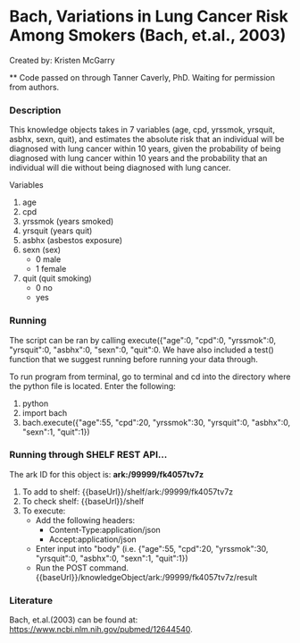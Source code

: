 # Bach, Variations in Lung Cancer Risk Among Smokers (Bach, et.al., 2003)
Created by: Kristen McGarry

** Code passed on through Tanner Caverly, PhD. Waiting for permission from authors.

### Description
This knowledge objects takes in 7 variables (age, cpd, yrssmok, yrsquit, asbhx, sexn, quit), and estimates the absolute risk that an individual will be diagnosed with lung cancer within 10 years, given the probability of being diagnosed with lung cancer within 10 years and the probability that an individual will die without being diagnosed with lung cancer.

Variables
  1. age
  2. cpd
  3. yrssmok (years smoked)
  4. yrsquit (years quit)
  5. asbhx (asbestos exposure)
  6. sexn (sex)
      - 0 male
      - 1 female
  7. quit (quit smoking)
      - 0 no
      - yes

### Running
The script can be ran by calling execute({"age":0, "cpd":0, "yrssmok":0, "yrsquit":0, "asbhx":0, "sexn":0, "quit":0. We have also included a test() function that we suggest running before running your data through.

To run program from terminal, go to terminal and cd into the directory where the python file is located. Enter the following:
1. python
2. import bach
3. bach.execute({"age":55, "cpd":20, "yrssmok":30, "yrsquit":0, "asbhx":0, "sexn":1, "quit":1})

### Running through SHELF REST API...
The ark ID for this object is: **ark:/99999/fk4057tv7z**

1. To add to shelf: {{baseUrl}}/shelf/ark:/99999/fk4057tv7z
2. To check shelf: {{baseUrl}}/shelf
3. To execute:
   - Add the following headers:
     - Content-Type:application/json
     - Accept:application/json
   - Enter input into "body" (i.e. {"age":55, "cpd":20, "yrssmok":30, "yrsquit":0, "asbhx":0, "sexn":1, "quit":1})
   - Run the POST command. {{baseUrl}}/knowledgeObject/ark:/99999/fk4057tv7z/result


### Literature
Bach, et.al.(2003) can be found at: https://www.ncbi.nlm.nih.gov/pubmed/12644540.
